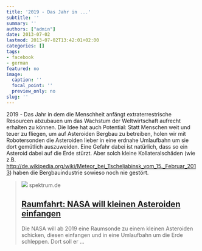 ```yaml
---
title: '2019 - Das Jahr in ...'
subtitle: ''
summary: ''
authors: ["admin"]
date: 2013-07-02
lastmod: 2013-07-02T13:42:01+02:00
categories: []
tags:
- facebook
- german
featured: no
image:
  caption: ''
  focal_point: ''
  preview_only: no
slug: ''
---
```

2019 - Das Jahr in dem die Menschheit anfängt extraterrestrische Resourcen abzubauen um das Wachstum der Weltwirtschaft aufrecht erhalten zu können.
Die Idee hat auch Potential: Statt Menschen weit und teuer zu fliegen, um auf Asteroiden Bergbau zu betreiben, holen wir mit Robotersonden die Asteroiden lieber in eine erdnahe Umlaufbahn um sie dort gemütlich auszuweiden. 
Eine Gefahr dabei ist natürlich, dass so ein Asteroid dabei auf die Erde stürzt. Aber solch kleine Kollateralschäden (wie z.B. http://de.wikipedia.org/wiki/Meteor_bei_Tscheljabinsk_vom_15._Februar_2013) haben die Bergbauindustrie sowieso noch nie gestört.
> [![](https://static.spektrum.de/fm/912/8634481493_383d9cec43_o.jpg?f=1920x1080)](http://www.spektrum.de/alias/raumfahrt/nasa-will-kleinen-asteroiden-einfangen/1191098)
> spektrum.de
> ## [Raumfahrt: NASA will kleinen Asteroiden einfangen](http://www.spektrum.de/alias/raumfahrt/nasa-will-kleinen-asteroiden-einfangen/1191098)
>
>Die NASA will ab 2019 eine Raumsonde zu einem kleinen Asteroiden schicken, diesen einfangen und in eine Umlaufbahn um die Erde schleppen. Dort soll er ...


